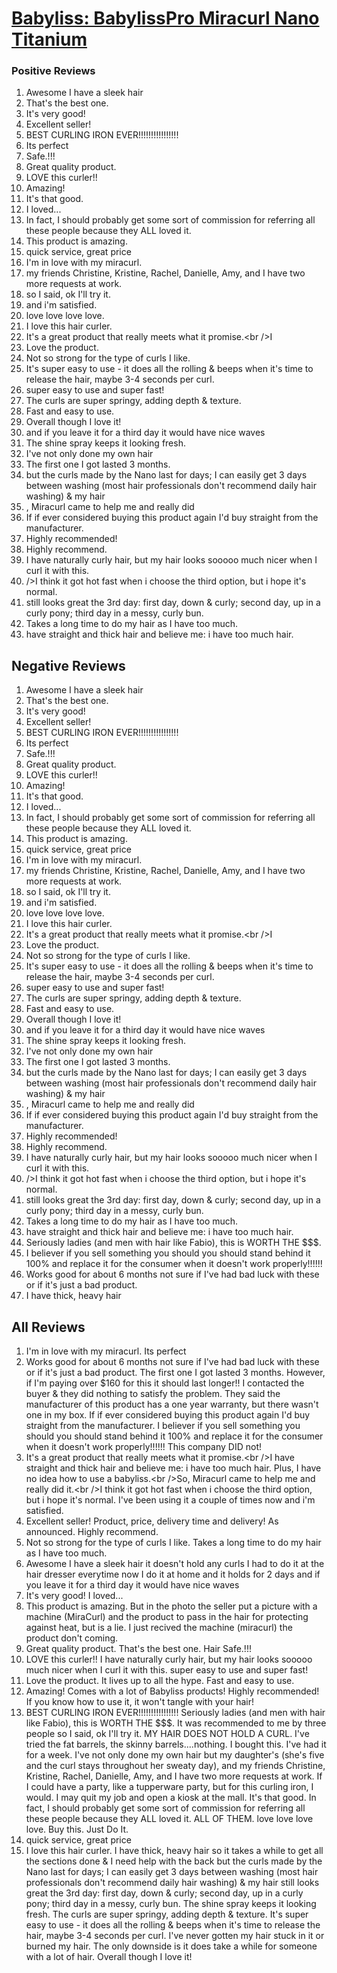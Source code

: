 # [Babyliss: BabylissPro Miracurl Nano Titanium](https://products.checkmycream.com/products/Babyliss:-BabylissPro-Miracurl-Nano-Titanium.html)

### Positive Reviews

<ol>
      <li>Awesome I have a sleek hair</li>
      <li>That&#x27;s the best one.</li>
      <li>It&#x27;s very good!</li>
      <li>Excellent seller!</li>
      <li>BEST CURLING IRON EVER!!!!!!!!!!!!!!!!</li>
      <li>Its perfect</li>
      <li>Safe.!!!</li>
      <li>Great quality product.</li>
      <li>LOVE this curler!!</li>
      <li>Amazing!</li>
      <li>It&#x27;s that good.</li>
      <li>I loved...</li>
      <li>In fact, I should probably get some sort of commission for referring all these people because they ALL loved it.</li>
      <li>This product is amazing.</li>
      <li>quick service, great price</li>
      <li>I&#x27;m in love with my miracurl.</li>
      <li>my friends Christine, Kristine, Rachel, Danielle, Amy, and I have two more requests at work.</li>
      <li>so I said, ok I&#x27;ll try it.</li>
      <li>and i&#x27;m satisfied.</li>
      <li>love love love love.</li>
      <li>I love this hair curler.</li>
      <li>It&#x27;s a great product that really meets what it promise.&lt;br /&gt;I</li>
      <li>Love the product.</li>
      <li>Not so strong for the type of curls I like.</li>
      <li>It&#x27;s super easy to use - it does all the rolling &amp; beeps when it&#x27;s time to release the hair, maybe 3-4 seconds per curl.</li>
      <li>super easy to use and super fast!</li>
      <li>The curls are super springy, adding depth &amp; texture.</li>
      <li>Fast and easy to use.</li>
      <li>Overall though I love it!</li>
      <li>and if you leave it for a third day it would have nice waves</li>
      <li>The shine spray keeps it looking fresh.</li>
      <li>I&#x27;ve not only done my own hair</li>
      <li>The first one I got lasted 3 months.  </li>
      <li>but the curls made by the Nano last for days; I can easily get 3 days between washing (most hair professionals don&#x27;t recommend daily hair washing) &amp; my hair</li>
      <li>, Miracurl came to help me and really did</li>
      <li>If if ever considered buying this product again I&#x27;d buy straight from the manufacturer.  </li>
      <li>Highly recommended!</li>
      <li>Highly recommend.</li>
      <li>I have naturally curly hair, but my hair looks sooooo much nicer when I curl it with this.</li>
      <li>/&gt;I think it got hot fast when i choose the third option, but i hope it&#x27;s normal.</li>
      <li>still looks great the 3rd day: first day, down &amp; curly; second day, up in a curly pony; third day in a messy, curly bun.</li>
      <li>Takes a long time to do my hair as I have too much.</li>
      <li>have straight and thick hair and believe me: i have too much hair.</li>
</ol>


<h2>Negative Reviews</h2>
<ol>
<li> Awesome I have a sleek hair</li>
<li> That&#x27;s the best one.</li>
<li> It&#x27;s very good!</li>
<li> Excellent seller!</li>
<li> BEST CURLING IRON EVER!!!!!!!!!!!!!!!!</li>
<li> Its perfect</li>
<li> Safe.!!!</li>
<li> Great quality product.</li>
<li> LOVE this curler!!</li>
<li> Amazing!</li>
<li> It&#x27;s that good.</li>
<li> I loved...</li>
<li> In fact, I should probably get some sort of commission for referring all these people because they ALL loved it.</li>
<li> This product is amazing.</li>
<li> quick service, great price</li>
<li> I&#x27;m in love with my miracurl.</li>
<li> my friends Christine, Kristine, Rachel, Danielle, Amy, and I have two more requests at work.</li>
<li> so I said, ok I&#x27;ll try it.</li>
<li> and i&#x27;m satisfied.</li>
<li> love love love love.</li>
<li> I love this hair curler.</li>
<li> It&#x27;s a great product that really meets what it promise.&lt;br /&gt;I</li>
<li> Love the product.</li>
<li> Not so strong for the type of curls I like.</li>
<li> It&#x27;s super easy to use - it does all the rolling &amp; beeps when it&#x27;s time to release the hair, maybe 3-4 seconds per curl.</li>
<li> super easy to use and super fast!</li>
<li> The curls are super springy, adding depth &amp; texture.</li>
<li> Fast and easy to use.</li>
<li> Overall though I love it!</li>
<li> and if you leave it for a third day it would have nice waves</li>
<li> The shine spray keeps it looking fresh.</li>
<li> I&#x27;ve not only done my own hair</li>
<li> The first one I got lasted 3 months.  </li>
<li> but the curls made by the Nano last for days; I can easily get 3 days between washing (most hair professionals don&#x27;t recommend daily hair washing) &amp; my hair</li>
<li> , Miracurl came to help me and really did</li>
<li> If if ever considered buying this product again I&#x27;d buy straight from the manufacturer.  </li>
<li> Highly recommended!</li>
<li> Highly recommend.</li>
<li> I have naturally curly hair, but my hair looks sooooo much nicer when I curl it with this.</li>
<li> /&gt;I think it got hot fast when i choose the third option, but i hope it&#x27;s normal.</li>
<li> still looks great the 3rd day: first day, down &amp; curly; second day, up in a curly pony; third day in a messy, curly bun.</li>
<li> Takes a long time to do my hair as I have too much.</li>
<li> have straight and thick hair and believe me: i have too much hair.</li>
<li> Seriously ladies (and men with hair like Fabio), this is WORTH THE $$$.</li>
<li> I believer if you sell something you should you should stand behind it 100% and replace it for the consumer when it doesn&#x27;t work properly!!!!!!  </li>
<li> Works good for about 6 months not sure if I&#x27;ve had bad luck with these or if it&#x27;s just a bad product.  </li>
<li> I have thick, heavy hair</li>
</ol>

<h2>All Reviews</h2>

<ol>
    <li> I&#x27;m in love with my miracurl. Its perfect</li>
    <li> Works good for about 6 months not sure if I&#x27;ve had bad luck with these or if it&#x27;s just a bad product.  The first one I got lasted 3 months.  However, if I&#x27;m paying over $160 for this it should last longer!! I contacted the buyer &amp; they did nothing to satisfy the problem.  They said the manufacturer of this product has a one year warranty, but there wasn&#x27;t one in my box.  If if ever considered buying this product again I&#x27;d buy straight from the manufacturer.  I believer if you sell something you should you should stand behind it 100% and replace it for the consumer when it doesn&#x27;t work properly!!!!!!  This company DID not!</li>
    <li> It&#x27;s a great product that really meets what it promise.&lt;br /&gt;I have straight and thick hair and believe me: i have too much hair. Plus, I have no idea how to use a babyliss.&lt;br /&gt;So, Miracurl came to help me and really did it.&lt;br /&gt;I think it got hot fast when i choose the third option, but i hope it&#x27;s normal. I&#x27;ve been using it a couple of times now and i&#x27;m satisfied.</li>
    <li> Excellent seller! Product, price, delivery time and delivery! As announced. Highly recommend.</li>
    <li> Not so strong for the type of curls I like. Takes a long time to do my hair as I have too much.</li>
    <li> Awesome I have a sleek hair it doesn&#x27;t hold any curls I had to do it at the hair dresser everytime now I do it at home and it holds for 2 days and if you leave it for a third day it would have nice waves</li>
    <li> It&#x27;s very good! I loved...</li>
    <li> This product is amazing. But in the photo the seller put a picture with a machine (MiraCurl) and the product to pass in the hair for protecting against heat, but is a lie. I just recived the machine (miracurl) the product don&#x27;t coming.</li>
    <li> Great quality product. That&#x27;s the best one. Hair Safe.!!!</li>
    <li> LOVE this curler!! I have naturally curly hair, but my hair looks sooooo much nicer when I curl it with this. super easy to use and super fast!</li>
    <li> Love the product. It lives up to all the hype. Fast and easy to use.</li>
    <li> Amazing! Comes with a lot of Babyliss products! Highly recommended! If you know how to use it, it won&#x27;t tangle with your hair!</li>
    <li> BEST CURLING IRON EVER!!!!!!!!!!!!!!!! Seriously ladies (and men with hair like Fabio), this is WORTH THE $$$. It was recommended to me by three people so I said, ok I&#x27;ll try it. MY HAIR DOES NOT HOLD A CURL. I&#x27;ve tried the fat barrels, the skinny barrels....nothing. I bought this. I&#x27;ve had it for a week. I&#x27;ve not only done my own hair but my daughter&#x27;s (she&#x27;s five and the curl stays throughout her sweaty day), and my friends Christine, Kristine, Rachel, Danielle, Amy, and I have two more requests at work. If I could have a party, like a tupperware party, but for this curling iron, I would. I may quit my job and open a kiosk at the mall. It&#x27;s that good. In fact, I should probably get some sort of commission for referring all these people because they ALL loved it. ALL OF THEM. love love love love. Buy this. Just Do It.</li>
    <li> quick service, great price</li>
    <li> I love this hair curler. I have thick, heavy hair so it takes a while to get all the sections done &amp; I need help with the back but the curls made by the Nano last for days; I can easily get 3 days between washing (most hair professionals don&#x27;t recommend daily hair washing) &amp; my hair still looks great the 3rd day: first day, down &amp; curly; second day, up in a curly pony; third day in a messy, curly bun. The shine spray keeps it looking fresh. The curls are super springy, adding depth &amp; texture. It&#x27;s super easy to use - it does all the rolling &amp; beeps when it&#x27;s time to release the hair, maybe 3-4 seconds per curl. I&#x27;ve never gotten my hair stuck in it or burned my hair. The only downside is it does take a while for someone with a lot of hair. Overall though I love it!</li>
</ol>





